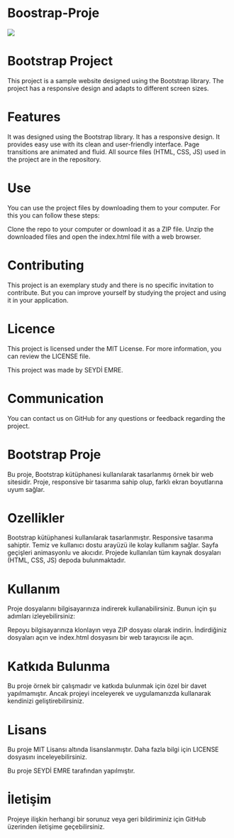 # Boostrap-Proje

<img src="gıf/GIF-230310_121915.gif" width="auto">

# Bootstrap Project

This project is a sample website designed using the Bootstrap library. The project has a responsive design and adapts to different screen sizes.

# Features
It was designed using the Bootstrap library.
It has a responsive design.
It provides easy use with its clean and user-friendly interface.
Page transitions are animated and fluid.
All source files (HTML, CSS, JS) used in the project are in the repository.

# Use
You can use the project files by downloading them to your computer. For this you can follow these steps:

Clone the repo to your computer or download it as a ZIP file.
Unzip the downloaded files and open the index.html file with a web browser.


# Contributing
This project is an exemplary study and there is no specific invitation to contribute. But you can improve yourself by studying the project and using it in your application.

# Licence
This project is licensed under the MIT License. For more information, you can review the LICENSE file.

This project was made by SEYDİ EMRE.

# Communication
You can contact us on GitHub for any questions or feedback regarding the project.



# Bootstrap Proje

Bu proje, Bootstrap kütüphanesi kullanılarak tasarlanmış örnek bir web sitesidir. Proje, responsive bir tasarıma sahip olup, farklı ekran boyutlarına uyum sağlar.

# Ozellikler
Bootstrap kütüphanesi kullanılarak tasarlanmıştır.
Responsive tasarıma sahiptir.
Temiz ve kullanıcı dostu arayüzü ile kolay kullanım sağlar.
Sayfa geçişleri animasyonlu ve akıcıdır.
Projede kullanılan tüm kaynak dosyaları (HTML, CSS, JS) depoda bulunmaktadır.

# Kullanım
Proje dosyalarını bilgisayarınıza indirerek kullanabilirsiniz. Bunun için şu adımları izleyebilirsiniz:

Repoyu bilgisayarınıza klonlayın veya ZIP dosyası olarak indirin.
İndirdiğiniz dosyaları açın ve index.html dosyasını bir web tarayıcısı ile açın.


# Katkıda Bulunma
Bu proje örnek bir çalışmadır ve katkıda bulunmak için özel bir davet yapılmamıştır. Ancak projeyi inceleyerek ve uygulamanızda kullanarak kendinizi geliştirebilirsiniz.

# Lisans
Bu proje MIT Lisansı altında lisanslanmıştır. Daha fazla bilgi için LICENSE dosyasını inceleyebilirsiniz.

Bu proje SEYDİ EMRE tarafından yapılmıştır.

# İletişim
Projeye ilişkin herhangi bir sorunuz veya geri bildiriminiz için GitHub üzerinden iletişime geçebilirsiniz.

